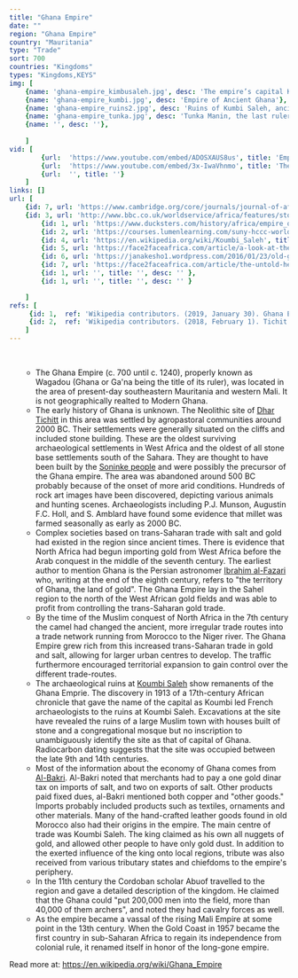 ```yaml
---
title: "Ghana Empire"
date: ""
region: "Ghana Empire"
country: "Mauritania" 
type: "Trade"
sort: 700
countries: "Kingdoms"
types: "Kingdoms,KEYS"
img: [
    {name: 'ghana-empire_kimbusaleh.jpg', desc: 'The empire’s capital Koumbi Saleh on the rim of the Sahara desert.'},
    {name: 'ghana-empire_kumbi.jpg', desc: 'Empire of Ancient Ghana'},
    {name: 'ghana-empire_ruins2.jpg', desc: 'Ruins of Kumbi Saleh, ancient capital of the Ghana Empire'},
    {name: 'ghana-empire_tunka.jpg', desc: 'Tunka Manin, the last ruler of ancient Ghana Empire before its tragic fall'},
    {name: '', desc: ''},
    
    ]
vid: [
        {url:  'https://www.youtube.com/embed/ADOSXAUS8us', title: 'Empire of Ghana'},
        {url:  'https://www.youtube.com/embed/3x-IwaVhnmo', title: 'The Ghana Empire'},
        {url:  '', title: ''}
    ]
links: []
url: [
    {id: 7, url: 'https://www.cambridge.org/core/journals/journal-of-african-history/article/archaeology-and-the-prehistoric-origins-of-the-ghana-empire/703B6E93A35E4F4D46390E74EC6E8D5F', title: 'Archaeology and the prehistoric origins of the Ghana empire', desc: 'Archaeological investigations in southern Mauretania have revealed a wealth of rather spectacular stone masonry villages which were occupied by prehistoric cultivators as early as 1000 B.C. It is argued that the inhabitants of these villages were Negro and very probably Soninke, and that the basic elements of their culture had developed without major influences from outside the area. The apparent sophistication and complexity of this cultural manifestation, combined with the close fit of developments in this area with Carneiro''s theory of state formation, suggests that this prehistoric complex represented at least a powerful chiefdom which embodied many of the characteristics of subsequent West African states. The first demonstrable outside influences in the area began about 600 B.C. with the arrival of Libyco-Berbers from North Africa. Rather than causing still further cultural advances, the initial effect of this contact was the collapse of this sociopolitical organization. But with subsequent adjustment, plus the potential from trans-Saharan trade carried out by the North Africans, the basic, pre-existing pattern re-emerged, resulting eventually in a second and much more powerful African political organization in this area – the Ghana Empire.' },
    {id: 3, url: 'http://www.bbc.co.uk/worldservice/africa/features/storyofafrica/4chapter1.shtml', title: 'Ancient Ghana', desc: 'Despite its name, the old Empire of Ghana is not geographically, ethnically, or in any other way, related to modern Ghana. It lies about four hundred miles north west of modern Ghana. Ancient Ghana encompassed what is now modern Northern Senegal and Southern Mauritania.' },
        {id: 1, url: 'https://www.ducksters.com/history/africa/empire_of_ancient_ghana.php', title: 'Empire of Ancient Ghana', desc: '"Ghana" was the word that the Soninke people used for their king. It meant "Warrior King." People living outside of the empire used this word when referring to the region. The Soninke people actually used a different word when referring to their empire. They called it "Wagadu." ' },
        {id: 2, url: 'https://courses.lumenlearning.com/suny-hccc-worldcivilization/chapter/the-ghana-empire/', title: 'The Ghana Empire', desc: 'The Ghana Empire, called the Wagadou (or Wagadu) Empire by its rulers, was located in what is now southeastern Mauritania, western Mali, and eastern Senegal. There is no consensus on when precisely it originated. Different traditions identify its beginnings between as early as 100 CE and the 9th century, with most scholars accepting the 8th or 9th century. Ghana’s economic development and eventual wealth was linked to the growth of regular and intensified trans-Saharan trade in gold, salt, and ivory, which allowed for the development of larger urban centers and encouraged territorial expansion to gain control over different trade routes.' },
        {id: 4, url: 'https://en.wikipedia.org/wiki/Koumbi_Saleh', title: 'Koumbi Saleh', desc: 'Koumbi Saleh, sometimes Kumbi Saleh is the site of a ruined medieval town in south east Mauritania that may have been the capital of the Ghana Empire.' },
        {id: 5, url: 'https://face2faceafrica.com/article/a-look-at-the-9th-century-african-city-that-was-buried-under-modern-day-mauritania', title: 'A look at the 9th century African city that was buried under modern-day Mauritania', desc: '' },
        {id: 6, url: 'https://janakesho1.wordpress.com/2016/01/23/old-ghana-empire-wagadou/', title: 'OLD GHANA EMPIRE (WAGADOU)', desc: 'Ghana, first of the great medieval trading empires of western Africa (fl. 7th–13th century). It was situated between the Sahara and the headwaters of the Sénégal and Niger rivers, in an area that now comprises southeastern Mauritania and part of Mali. Ghana was populated by Soninke clans of Mande-speaking people who acted as intermediaries between the Arab and Amazigh (Berber) salt traders to the north and the producers of gold and ivory to the south. (The empire should not be confused with the modern Republic of Ghana.)' },
        {id: 7, url: 'https://face2faceafrica.com/article/the-untold-heroics-of-the-last-ruler-of-ancient-ghana-empire-before-its-tragic-fall', title: 'The untold heroics of the last ruler of ancient Ghana Empire before its tragic fall', desc: 'Ghana Empire had a military strength in thousands which protected the empire for several years. Some scholars and analysts alike have put much blame on Tunka Manin’s inefficiency and inability to protect the empire but a closer look would reveal that not only did Tunka Manin tried his best, he was also one of the finest rulers produced in the ancient empire of Ghana. Unfortunately, not much has been done to document the heroic deeds of Tunka Manin just like several other heroes or heroines in the ancient times.' },
        {id: 1, url: '', title: '', desc: '' },
        {id: 1, url: '', title: '', desc: '' }

    ]
refs: [
     {id: 1,  ref: 'Wikipedia contributors. (2019, January 30). Ghana Empire. In Wikipedia, The Free Encyclopedia. Retrieved 19:18, February 3, 2019, from ', url: 'https://en.wikipedia.org/w/index.php?title=Ghana_Empire&oldid=880920987'},
     {id: 2,  ref: 'Wikipedia contributors. (2018, February 1). Tichit. In Wikipedia, The Free Encyclopedia. Retrieved 22:16, March 4, 2019, from ', url: 'https://en.wikipedia.org/w/index.php?title=Tichit&oldid=823457100'}
    ]
---
```

<br/>
<div>
    <ul><ul>
        <li>
            The Ghana Empire (c. 700 until c. 1240), properly known as Wagadou (Ghana or Ga'na being the title of its ruler), was located in the area of present-day southeastern Mauritania and western Mali. It is not geographically realted to Modern Ghana. 
        </li>
        <li>
            The early history of Ghana is unknown. The Neolithic site of <a href="https://en.wikipedia.org/wiki/Dhar_Tichitt">Dhar Tichitt</a> in this area was settled by agropastoral communities around 2000 BC. Their settlements were generally situated on the cliffs and included stone building. These are the oldest surviving archaeological settlements in West Africa and the oldest of all stone base settlements south of the Sahara. They are thought to have been built by the <a href="https://en.wikipedia.org/wiki/Soninke_people">Soninke people</a> and were possibly the precursor of the Ghana empire. The area was abandoned around 500 BC probably because of the onset of more arid conditions. Hundreds of rock art images have been discovered, depicting various animals and hunting scenes. Archaeologists including P.J. Munson, Augustin F.C. Holl, and S. Amblard have found some evidence that millet was farmed seasonally as early as 2000 BC.
        </li>
        <li>
            Complex societies based on trans-Saharan trade with salt and gold had existed in the region since ancient times. There is evidence that North Africa had begun importing gold from West Africa before the Arab conquest in the middle of the seventh century. The earliest author to mention Ghana is the Persian astronomer <a href="https://en.wikipedia.org/wiki/Ibr%C4%81h%C4%ABm_al-Faz%C4%81r%C4%AB">Ibrahim al-Fazari</a> who, writing at the end of the eighth century, refers to "the territory of Ghana, the land of gold". The Ghana Empire lay in the Sahel region to the north of the West African gold fields and was able to profit from controlling the trans-Saharan gold trade. 
        </li>
        <li>
            By the time of the Muslim conquest of North Africa in the 7th century the camel had changed the ancient, more irregular trade routes into a trade network running from Morocco to the Niger river. The Ghana Empire grew rich from this increased trans-Saharan trade in gold and salt, allowing for larger urban centres to develop. The traffic furthermore encouraged territorial expansion to gain control over the different trade-routes.
        </li>
        <li>
            The archaeological ruins at <a href="https://en.wikipedia.org/wiki/Koumbi_Saleh">Koumbi Saleh</a> show remanents of the Ghana Emprie. The discovery in 1913 of a 17th-century African chronicle that gave the name of the capital as Koumbi led French archaeologists to the ruins at Koumbi Saleh. Excavations at the site have revealed the ruins of a large Muslim town with houses built of stone and a congregational mosque but no inscription to unambiguously identify the site as that of capital of Ghana. Radiocarbon dating suggests that the site was occupied between the late 9th and 14th centuries.
        </li>
        <li>
            Most of the information about the economy of Ghana comes from <a href="https://en.wikipedia.org/wiki/Al-Bakri">Al-Bakri</a>. Al-Bakri noted that merchants had to pay a one gold dinar tax on imports of salt, and two on exports of salt. Other products paid fixed dues, al-Bakri mentioned both copper and "other goods." Imports probably included products such as textiles, ornaments and other materials. Many of the hand-crafted leather goods found in old Morocco also had their origins in the empire. The main centre of trade was Koumbi Saleh. The king claimed as his own all nuggets of gold, and allowed other people to have only gold dust. In addition to the exerted influence of the king onto local regions, tribute was also received from various tributary states and chiefdoms to the empire's periphery.
        </li>
        <li>
            In the 11th century the Cordoban scholar Abuof travelled to the region and gave a detailed description of the kingdom. He claimed that the Ghana could "put 200,000 men into the field, more than 40,000 of them archers", and noted they had cavalry forces as well.
        </li>
        <li>
            As the empire became a vassal of the rising Mali Empire at some point in the 13th century. When the Gold Coast in 1957 became the first country in sub-Saharan Africa to regain its independence from colonial rule, it renamed itself in honor of the long-gone empire.
        </li>
    </ul></ul>
</div>

Read more at: https://en.wikipedia.org/wiki/Ghana_Empire